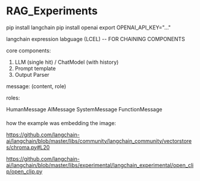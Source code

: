 # RAG_Experiments

pip install langchain
pip install openai
export OPENAI_API_KEY="..."

langchain expression labguage (LCEL) -- FOR CHAINING COMPONENTS

core components:

1. LLM (single hit) / ChatModel (with history)
2. Prompt template
3. Output Parser

message: (content, role)

roles:

HumanMessage
AIMessage
SystemMessage
FunctionMessage

####

how the example was embedding the image:

https://github.com/langchain-ai/langchain/blob/master/libs/community/langchain_community/vectorstores/chroma.py#L20

https://github.com/langchain-ai/langchain/blob/master/libs/experimental/langchain_experimental/open_clip/open_clip.py
